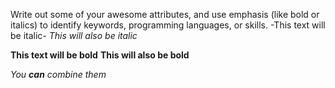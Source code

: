 Write out some of your awesome attributes, and use emphasis (like bold or italics) to identify keywords, programming languages, or skills. 
-This text will be italic-
*This will also be italic*

__This text will be bold__
**This will also be bold**

_You **can** combine them_
